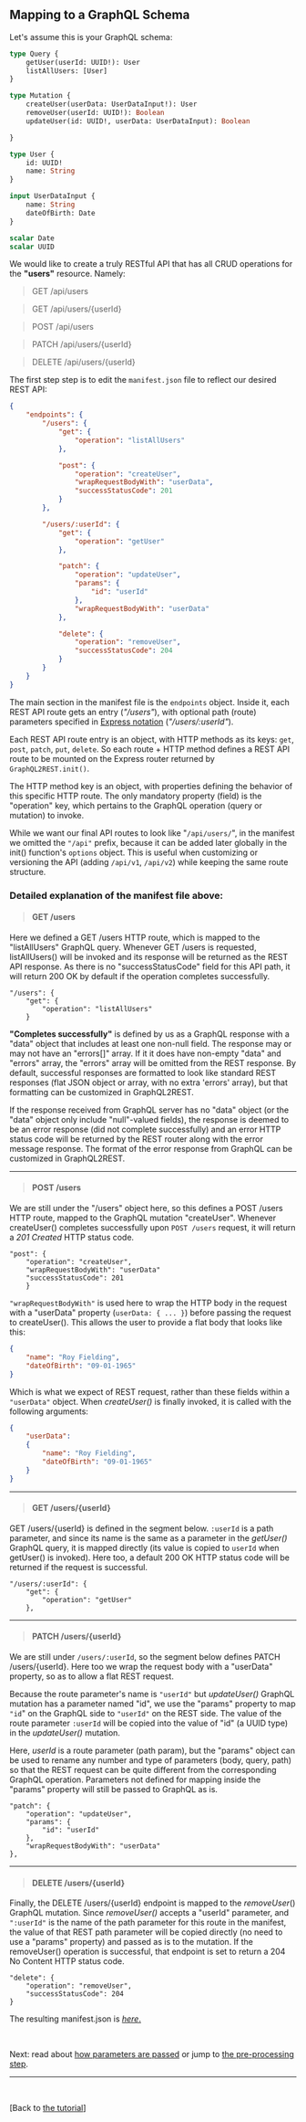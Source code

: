 ## Mapping to a GraphQL Schema

Let's assume this is your GraphQL schema:

```graphql
type Query {
	getUser(userId: UUID!): User
	listAllUsers: [User]
}

type Mutation {
	createUser(userData: UserDataInput!): User
	removeUser(userId: UUID!): Boolean
	updateUser(id: UUID!, userData: UserDataInput): Boolean

}

type User {
	id: UUID!
	name: String
}

input UserDataInput {
	name: String
	dateOfBirth: Date
}

scalar Date
scalar UUID
```
We would like to create a truly RESTful API that has all CRUD operations for the **"users"** resource. Namely:
> GET /api/users

> GET /api/users/{userId}

> POST /api/users

> PATCH /api/users/{userId}

> DELETE /api/users/{userId}


The first step step is to edit the `manifest.json` file to reflect our desired REST API:

```json
{
	"endpoints": {
		"/users": {
			"get": {
				"operation": "listAllUsers"
			},

			"post": {
				"operation": "createUser",
				"wrapRequestBodyWith": "userData",
				"successStatusCode": 201
			}
		},

		"/users/:userId": {
			"get": {
				"operation": "getUser"
			},

			"patch": {
				"operation": "updateUser",
				"params": {
					"id": "userId"
				},
				"wrapRequestBodyWith": "userData"
			},

			"delete": {
				"operation": "removeUser",
				"successStatusCode": 204
			}
		}
	}
}
```
The main section in the manifest file is the `endpoints` object. Inside it, each REST API route gets an entry (*"/users"*), with optional path (route)  parameters specified in [Express notation](https://expressjs.com/en/guide/routing.html)  (*"/users/:userId"*).

Each  REST API route entry is an object, with HTTP methods as its keys: `get`, `post`, `patch`, `put`, `delete`.  So each route + HTTP method defines a REST API route to be mounted on the Express router returned by `GraphQL2REST.init()`.


The HTTP method key is an object, with properties defining the behavior of this specific HTTP route. The only mandatory property (field) is the "operation" key, which pertains to the GraphQL operation (query or mutation) to invoke.

While we want our final API routes to look like "`/api/users/`", in the manifest we omitted the `"/api"` prefix, because it can be added later globally in the init() function's `options` object. This is useful when customizing or versioning the API (adding `/api/v1`, `/api/v2`) while keeping the same route structure.

### Detailed explanation of the manifest file above:
>#### GET /users
Here we defined a GET /users HTTP route, which is mapped to the "listAllUsers" GraphQL query. Whenever GET /users is requested, listAllUsers() will be invoked and its response will be returned as the REST API response. As there is no "successStatusCode" field for this API path, it will return 200 OK by default if the operation completes successfully.

```
"/users": {
	"get": {
		"operation": "listAllUsers"
	}
```

**"Completes successfully"** is defined by us as a GraphQL response with a "data" object that includes at least one non-null field. The response may or may not have an "errors[]" array. If it it does have non-empty "data" and "errors" array, the "errors" array will be omitted from the REST response. By default, successful responses are formatted to look like standard REST responses (flat JSON object or array, with no extra 'errors' array), but that formatting can be customized in GraphQL2REST.

If the response received from GraphQL server has no "data" object (or the "data" object only include "null"-valued fields), the response is deemed to be an error response (did not complete successfully) and an error HTTP status code will be returned by the REST router along with the error message response. The format of the error response from GraphQL can be customized in GraphQL2REST.


---
>#### POST /users


We are still under the "/users" object here, so this defines a POST /users HTTP route, mapped to the GraphQL mutation "createUser". Whenever createUser() completes successfully upon `POST /users` request, it will return a *201 Created* HTTP status code.

```
"post": {
	"operation": "createUser",
	"wrapRequestBodyWith": "userData"
	"successStatusCode": 201
	}
```
`"wrapRequestBodyWith"` is used here to wrap the HTTP body in the request with a "userData" property (`userData: { ... }`) before passing the request to createUser(). This allows the user to provide a flat body that looks like this:
```json
{
	"name": "Roy Fielding",
	"dateOfBirth": "09-01-1965"
}
```
Which is what we expect of REST request, rather than these fields within a `"userData"` object. When *createUser()* is finally invoked, it is called with the following arguments:
```json
{
	"userData":
	{
		"name": "Roy Fielding",
		"dateOfBirth": "09-01-1965"
	}
}
```
---
>#### GET /users/{userId}

GET /users/{userId} is defined in the segment below. `:userId` is a path parameter, and since its name is the same as a parameter in the *getUser()* GraphQL query, it is mapped directly (its value is copied to `userId` when getUser() is invoked). Here too, a default 200 OK HTTP status code will be returned if the request is successful.
```
"/users/:userId": {
	"get": {
		"operation": "getUser"
	},
```

---
>#### PATCH /users/{userId}
We are still under `/users/:userId`, so the segment below defines PATCH /users/{userId}. Here too we wrap the request body with a "userData" property, so as to allow a flat REST request.

Because the route parameter's name is `"userId"` but *updateUser()* GraphQL mutation  has a parameter named "id", we use the "params" property to map `"id`" on the GraphQL side to `"userId"` on the REST side. The value of the route parameter `:userId` will be copied into the value of "id" (a UUID type) in the *updateUser()* mutation.

Here, *userId* is a route parameter (path param), but the "params" object can be used to rename any number and type of parameters (body, query, path) so that the REST request can be quite different from the corresponding GraphQL operation. Parameters not defined for mapping inside the "params" property will still be passed to GraphQL as is.

```
"patch": {
	"operation": "updateUser",
	"params": {
		"id": "userId"
	},
	"wrapRequestBodyWith": "userData"
},
```

----
>#### DELETE /users/{userId}

Finally, the DELETE /users/{userId} endpoint is mapped to the *removeUser*() GraphQL mutation. Since *removeUser()* accepts a "userId" parameter, and `":userId"` is the name of the path parameter for this route in the manifest, the value of that REST path parameter will be copied directly (no need to use a "params" property) and passed as is to the mutation. If the removeUser() operation is successful, that endpoint is set to return a 204 No Content HTTP status code.

```
"delete": {
	"operation": "removeUser",
	"successStatusCode": 204
}
```
The resulting manifest.json is [_here_.](manifest-example.json)

<br>

Next: read about [how parameters are passed](How%20parameters%20are%20passed.md) or jump to [the pre-processing step](Pre-processing%20step.md).



---


<br>

[Back to [the tutorial](https://github.com/sisense/graphql2rest#tutorial)]
 